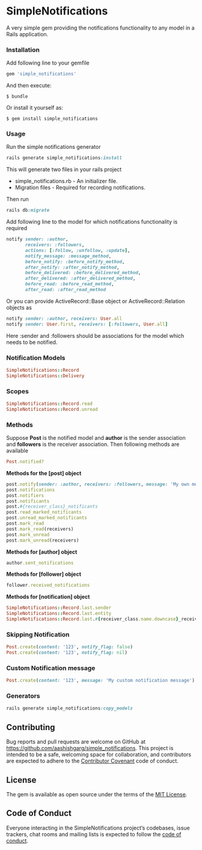 # SimpleNotifications

A very simple gem providing the notifications functionality to any model in a Rails application.

### Installation

Add following line to your gemfile

```ruby
gem 'simple_notifications'
```

And then execute:

    $ bundle

Or install it yourself as:

    $ gem install simple_notifications

### Usage

Run the simple notifications generator

```ruby
rails generate simple_notifications:install
```
This will generate two files in your rails project

* simple_notifications.rb - An initializer file.
* Migration files - Required for recording notifications.

Then run

```ruby
rails db:migrate
``` 

Add following line to the model for which notifications functionality is required

```ruby
notify sender: :author,
       receivers: :followers,
       actions: [:follow, :unfollow, :update],
       notify_message: :message_method,
       before_notify: :before_notify_method,
       after_notify: :after_notify_method,
       before_delivered: :before_delivered_method,
       after_delivered: :after_delivered_method,
       before_read: :before_read_method,
       after_read: :after_read_method
``` 
Or you can provide ActiveRecord::Base object or ActiveRecord::Relation objects as 

```ruby
notify sender: :author, receivers: User.all
notify sender: User.first, receivers: [:followers, User.all]
```

Here :sender and :followers should be associations for the model which needs to be notified.

### Notification Models

```ruby
SimpleNotifications::Record
SimpleNotifications::Delivery
```

### Scopes

```ruby
SimpleNotifications::Record.read
SimpleNotifications::Record.unread
```

### Methods
Suppose **Post** is the notified model and **author** is the sender association and **followers** is the receiver association.
Then following methods are available

```ruby
Post.notified?
```

**Methods for the [post] object**

```ruby
post.notify(sender: :author, receivers: :followers, message: 'My own message')
post.notifications
post.notifiers
post.notificants
post.#{receiver_class}_notificants
post.read_marked_notificants
post.unread_marked_notificants
post.mark_read
post.mark_read(receivers)
post.mark_unread
post.mark_unread(receivers)
```

**Methods for [author] object**

```ruby
author.sent_notifications
```

**Methods for [follower] object**

```ruby
follower.received_notifications
```

**Methods for [notification] object**
```ruby
SimpleNotifications::Record.last.sender
SimpleNotifications::Record.last.entity
SimpleNotifications::Record.last.#{receiver_class.name.downcase}_receivers
```

### Skipping Notification

```ruby
Post.create(content: '123', notify_flag: false)
Post.create(content: '123', notify_flag: nil)
```

### Custom Notification message

```ruby
Post.create(content: '123', message: 'My custom notification message')
```

### Generators

```ruby
rails generate simple_notifications:copy_models
```

## Contributing

Bug reports and pull requests are welcome on GitHub at https://github.com/aashishgarg/simple_notifications. 
This project is intended to be a safe, welcoming space for collaboration, and contributors are expected to adhere to the [Contributor Covenant](http://contributor-covenant.org) code of conduct.

## License

The gem is available as open source under the terms of the [MIT License](https://opensource.org/licenses/MIT).

## Code of Conduct

Everyone interacting in the SimpleNotifications project’s codebases, issue trackers, chat rooms and mailing lists is expected to follow the [code of conduct](https://github.com/[USERNAME]/simple_notifications/blob/master/CODE_OF_CONDUCT.md).
